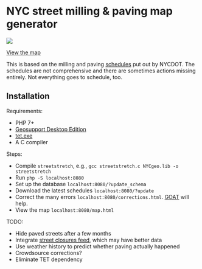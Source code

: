 # NYC street milling & paving map generator

<img src='https://mdejean.github.io/millmap.png'>

[View the map](https://mdejean.github.io/millmap/map.html)

This is based on the milling and paving [schedules](http://www.nyc.gov/html/dot/html/motorist/resurfintro.shtml) put out by NYCDOT. The
schedules are not comprehensive and there are sometimes actions missing 
entirely. Not everything goes to schedule, too.

## Installation

Requirements:

* PHP 7+
* [Geosupport Desktop Edition](https://www1.nyc.gov/site/planning/data-maps/open-data/dwn-gde-home.page)
* [tet.exe](https://www.pdflib.com/download/tet/)
* A C compiler

Steps:

* Compile `streetstretch`, e.g., `gcc streetstretch.c NYCgeo.lib -o streetstretch`
* Run `php -S localhost:8080`
* Set up the database `localhost:8080/?update_schema`
* Download the latest schedules `localhost:8080/?update`
* Correct the many errors `localhost:8080/corrections.html`. [GOAT](http://a030-goat.nyc.gov/goat/f3s.aspx) will help.
* View the map `localhost:8080/map.html`

TODO:

* Hide paved streets after a few months
* Integrate [street closures feed](https://data.cityofnewyork.us/Transportation/Street-Closures-due-to-construction-activities-by-/i6b5-j7bu), which may have better data 
* Use weather history to predict whether paving actually happened
* Crowdsource corrections?
* Eliminate TET dependency